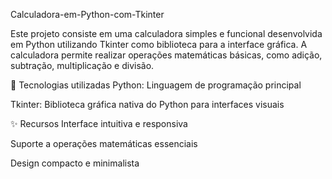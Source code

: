 Calculadora-em-Python-com-Tkinter

Este projeto consiste em uma calculadora simples e funcional desenvolvida em Python utilizando Tkinter como biblioteca para a interface gráfica. 
A calculadora permite realizar operações matemáticas básicas, como adição, subtração, multiplicação e divisão.

🚀 Tecnologias utilizadas
Python: Linguagem de programação principal

Tkinter: Biblioteca gráfica nativa do Python para interfaces visuais

✨ Recursos
Interface intuitiva e responsiva

Suporte a operações matemáticas essenciais

Design compacto e minimalista
